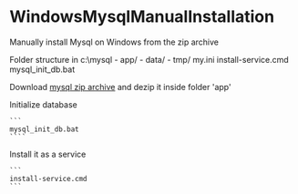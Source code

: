 # WindowsMysqlManualInstallation
Manually install Mysql on Windows from the zip archive

Folder structure in c:\mysql
	- app/
	- data/
	- tmp/
	my.ini
	install-service.cmd
	mysql_init_db.bat

Download [mysql zip archive](http://dev.mysql.com/downloads/mysql/) and dezip it inside folder 'app'

Initialize database

	```
	mysql_init_db.bat
	````

Install it as a service

	```
	install-service.cmd
	```

